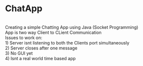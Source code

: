 <h1> ChatApp</h1></br>
Creating a simple Chatting App using Java (Socket Programming)</br> App is two way Client to CLient Communication </br> 
Issues to work on:</br> 
1) Server isnt listening to both the Clients port simultaneously</br>
2) Server closes after one message</br>
3) No GUI yet</br>
4) Isnt a real world time based app</br>
